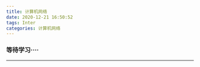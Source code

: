 ```yaml
---
title: 计算机网络
date: 2020-12-21 16:50:52
tags: Inter
categories: 计算机网络
---
```


###   等待学习····

<hr />

